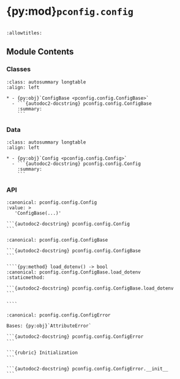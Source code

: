 # {py:mod}`pconfig.config`

```{py:module} pconfig.config
```

```{autodoc2-docstring} pconfig.config
:allowtitles:
```

## Module Contents

### Classes

````{list-table}
:class: autosummary longtable
:align: left

* - {py:obj}`ConfigBase <pconfig.config.ConfigBase>`
  - ```{autodoc2-docstring} pconfig.config.ConfigBase
    :summary:
    ```
````

### Data

````{list-table}
:class: autosummary longtable
:align: left

* - {py:obj}`Config <pconfig.config.Config>`
  - ```{autodoc2-docstring} pconfig.config.Config
    :summary:
    ```
````

### API

````{py:data} Config
:canonical: pconfig.config.Config
:value: >
   'ConfigBase(...)'

```{autodoc2-docstring} pconfig.config.Config
```

````

`````{py:class} ConfigBase
:canonical: pconfig.config.ConfigBase

```{autodoc2-docstring} pconfig.config.ConfigBase
```

````{py:method} load_dotenv() -> bool
:canonical: pconfig.config.ConfigBase.load_dotenv
:staticmethod:

```{autodoc2-docstring} pconfig.config.ConfigBase.load_dotenv
```

````

`````

````{py:exception} ConfigError()
:canonical: pconfig.config.ConfigError

Bases: {py:obj}`AttributeError`

```{autodoc2-docstring} pconfig.config.ConfigError
```

```{rubric} Initialization
```

```{autodoc2-docstring} pconfig.config.ConfigError.__init__
```

````
